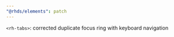 ```yaml
---
"@rhds/elements": patch
---
```


`<rh-tabs>`: corrected duplicate focus ring with keyboard navigation
